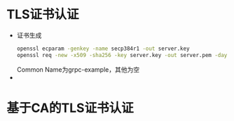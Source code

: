 # TLS证书认证
* 证书生成
  ```bash
  openssl ecparam -genkey -name secp384r1 -out server.key
  openssl req -new -x509 -sha256 -key server.key -out server.pem -days 3650
  ```
  Common Name为grpc-example，其他为空
* 
# 基于CA的TLS证书认证
